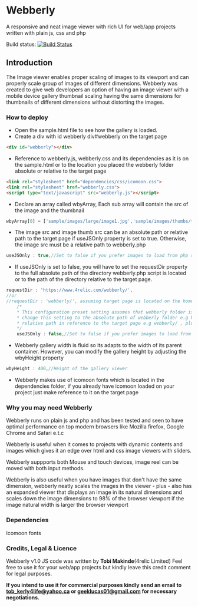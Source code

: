 # Webberly
A responsive and neat image viewer with rich UI for web/app projects written with plain js, css and php

Build status: [![Build Status](https://travis-ci.org/PHPMailer/PHPMailer.svg)](https://travis-ci.org/PHPMailer/PHPMailer)

## Introduction
The Image viewer enables proper scaling of images to its viewport and can properly scale group of images of different dimensions.
Webberly was created to give web developers an option of having an image viewer with a mobile device gallery thumbnail scaling having the same dimensions for thumbnails of different dimensions without distorting the images.

### How to deploy
- Open the sample.html file to see how the gallery is loaded.
- Create a div with id webberly div#webberly on the target page

```html
<div id="webberly"></div>
```

- Reference to webberly.js, webberly.css and its dependencies as it is on the sample.html or to the location you placed the webberly folder absolute or relative to the target page

```html
<link rel="stylesheet" href="dependencies/css/icomoon.css">
<link rel="stylesheet" href="webberly.css">
<script type="text/javascript" src="webberly.js"></script>
```

- Declare an array called wbyArray, Each sub array will contain the src of the image and the thumbnail

```js
wbyArray[0] = ['sample/images/large/image1.jpg','sample/images/thumbs/thumb1.jpg','Webberly'];
```

- The image src and image thumb src can be an absolute path or relative path to the target page if useJSOnly property is set to true. Otherwise, the image src must be a relative path to webberly.php

```js
useJSOnly : true,//Set to false if you prefer images to load from php script
```

- If useJSOnly is set to false, you will have to set the requestDir property to the full absolute path of the directory webberly.php script is located or to the path of the directory relative to the target page.

```js
requestDir : 'https://www.4relic.com/webberly/',
//or
//requestDir : 'webberly/', assuming target page is located on the home directory 
	/*
	* This configuration preset setting assumes that webberly folder is placed on the home directory of your web/app, 
	* change this setting to the absolute path of webberly folder e.g https://www.4relic.com/webberly/ or to the 
	* relative path in reference to the target page e.g webberly/ , plugin/webberly/
	*/
	useJSOnly : false,//Set to false if you prefer images to load from php script
```

- Webberly gallery width is fluid so its adapts to the width of its parent container. However, you can modify the gallery height by adjusting the wbyHeight property

```js
wbyHeight : 400,//Height of the gallery viewer
```

- Webberly makes use of icomoon fonts which is located in the dependencies folder, if you already have icomoon loaded on your project just make reference to it on the target page

### Why you may need Webberly
Webberly runs on plain js and php and has been tested and seen to have optimal performance on top modern browsers like Mozilla firefox, Google Chrome and Safari e.t.c

Webberly is useful when it comes to projects with dynamic contents and images which gives it an edge over html and css image viewers with sliders.

Webberly suppports both Mouse and touch devices, image reel can be moved with both input methods.

Webberly is also useful when you have images that don't have the same dimension, webberly neatly scales the images in the viewer - plus - also has an expanded viewer that displays an image in its natural dimensions and scales down the image dimensions to 98% of the browser viewport if the image natural width is larger the browser viewport

### Dependencies
Icomoon fonts

### Credits, Legal & Licence
Webberly v1.0 JS code was written by **Tobi Makinde**(4relic Limited)
Feel free to use it for your web/app projects but kindly
leave this credit comment for legal purposes. 

**If you intend to use it for commercial purposes kindly send an email to tob_kerly4life@yahoo.ca or geeklucas01@gmail.com for necessary negotiations.**
 
